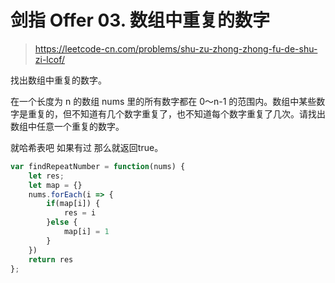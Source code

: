 # 剑指 Offer 03. 数组中重复的数字


> https://leetcode-cn.com/problems/shu-zu-zhong-zhong-fu-de-shu-zi-lcof/


找出数组中重复的数字。


在一个长度为 n 的数组 nums 里的所有数字都在 0～n-1 的范围内。数组中某些数字是重复的，但不知道有几个数字重复了，也不知道每个数字重复了几次。请找出数组中任意一个重复的数字。

就哈希表吧 如果有过 那么就返回true。

```js
var findRepeatNumber = function(nums) {
    let res;
    let map = {}
    nums.forEach(i => {
        if(map[i]) {
            res = i
        }else {
            map[i] = 1
        }
    })
    return res
};
```